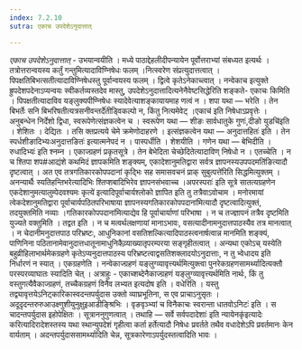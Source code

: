 ```yaml
---
index: 7.2.10
sutra: एकाच उपदेशेऽनुदात्तात्

---
```

_एकाच उपदेशेऽनुदात्तात्_ - उभयान्वयीति । मध्ये पाठाद्देहलीदीपन्यायेन पूर्वोत्तराभ्यां संबध्यत इत्यर्थः । तत्रोत्तरान्वयस्य कर्तुं गन्तुमित्यादाविण्निषेधः फलम् ।नित्स्वरेण संप्रत्युदात्तत्वात् । पिपक्षतिबिभत्सतीत्यादाविण्निषेधस्तु पूर्वान्वयस्य फलम् । द्वित्वे कृतेऽनेकाच्त्वात् । नन्वेकाच इत्युक्ते ह्रुपदेशपदेनाऽप्यन्वयः स्वीकर्तव्यस्तदेव मास्तु, उपदेशेऽनुदात्तादित्यनेनैवेष्टसिद्धेरिति शङ्कते- एकाचः किमिति । पिपक्षतीत्यादाविव यङ्लुक्यपीण्निषेधः स्यादेवेत्याशङ्कायायमाह णत्वं न । शपा यथा —  भरेति । तेन बिभर्तेः सनि बिभरिषतीत्यत्रसनीवन्तर्दे॑तीड्विकल्पो न, किंतु नित्यमेवेट् ।एकाच॑ इति निषेधाऽप्रवृत्तेः । अनुबन्धेन निर्देशो द्विधा, स्वरूपेणेत्संज्ञकत्वेन च । स्वरूपेण यथा — शीङः सार्वधातुके गुणः॑,दीङो युडचि॑इति । शेशितः । देद्यितः । तसि क्तप्रत्यये चेमे क्रमेणोदाहरणे । इत्संज्ञकत्वेन यथा — अनुदात्तहितः॑ इति । तेन स्पर्धशीङादिभ्यःअनुदात्तङितः॑ इत्यात्मनेपदं न । पास्पर्धीति । शेशयीति । गणेन यथा —  बेभिदीति ।रुधादिभ्यः॑ इति श्नम्न । एकाज्ग्रहणं प्रकृतसूत्रे । तेन बेभेदिता चेच्छेदितेत्यादाविण् निषेधो न । एतच्चेति । न च श्तिपा शप#आद्यंशे कथमिदं ज्ञापकमिति शङ्क्यम्, एकादेशानुमतिद्वारा सर्वत्र ज्ञापनस्यउपपदमति॑ङित्यादौ दृष्टत्वात् । अत एव तत्रगतिकारकोपपदानां कृद्भिः सह समासवचनं प्राक् सुबुत्पत्ते॑रिति सिद्धमित्युक्तम् । अनन्यार्थैः स्यतिहन्तिभरेत्यादिभिः श्तिप्शबादिभिरेव ज्ञापनसंभवाच्च ।अपरस्पराः॑ इति सूत्रे सातत्यग्रहणेन एकदेशानुमत्यालुम्पेदवश्यमः कृत्ये॑ इत्यादिपूर्वाचार्यश्लोको ज्ञापित इति तु तत्रैवाऽवोचाम । मनोरमायां त्वेकदेशानुमतिद्वारा पूर्वाचार्यपठितपरिभाषाया ज्ञापनस्यगतिकारकोपपदाना॑मित्यादौ दृष्टत्वादित्युक्तं, तदयुक्तमिति नव्याः ।गतिकारकोपपदाना॑मित्याद्येव हि पूर्वाचार्याणां परिभाषा । न च तज्ज्ञापनं तत्रैव दृष्टमिति युज्यते वक्तुमिति । तद्वत इति । न च मत्वर्थलक्षणायां मानाऽभावः, वसत्यादीनामनुदात्तपाठस्यैव तत्र मानत्वात् । न चेदानीमनुदात्तपाठ परिभ्रष्टः, आधुनिकानां वसतिशल्कित्यादिपाठस्त्वनार्षत्वान्न मानमिति शङ्क्यं, पाणिनिना पठितानामेवानुदात्तधातूनामाधुनिकैव्र्याख्यातृपरम्परया सङ्गृहीतत्वात् । अन्यथा एकोऽच् यस्येति बहुव्रीहिलाभार्थमेकग्रहणे कृतेऽप्यनुदात्तपाठस्य परिभ्रष्टत्वाद्वसतिशक्लादयोऽनुदात्ताः, न तु भ्वेधादय इति निर्धारणं न स्यात् । एकग्रहणेति । नन्वेकाज्ग्रहणं यङ्लुग्व्यावृत्त्यर्थमित्युक्त्वा पुनरेकग्रहणसामर्थ्यादित्यक्तौ परस्परव्याघातः स्यादिति चेत् । अत्राहुः - एकाच्शब्देनैकाज्ग्रहणं यङ्लुग्व्यावृत्त्यर्थमिति नार्थः, किं तु वस्तुगत्यैवैकाज्ग्रहणं, तच्चैकग्रहणं विनैव लभ्यत इत्यदोष इति । वधेरिति । यस्तु तद्व्यावृत्तयेऽनिट्कारिकास्वदन्तपर्युदास उक्तो व्याघ्रभूतिना, स एव प्राचाऽनुसृतः ।अदूदृदन्तरुरुआउक्ष्णुशीयुनुक्षुइआडीङ्श्रिभिः । वृङवृञ्भ्यां च विनैकाचः स्वरान्ता धातवोऽनिटः॑ इति । स चादन्तपर्युदास इहोपेक्षितः । सूत्राननुगुणत्वात् । तथाहि  — सर्वे सर्वपदादेशाः॑ इति न्यायेनकृ॑इत्यादेः करित्यादिरादेशस्तस्य यथा स्थान्युपदेशं गृहीत्वा कर्ता हर्तेत्यादौ निषेधः प्रवर्तते तथैव वधादेशेऽपि प्रवर्तमानः केन वार्यताम्  । अदन्तपर्युदाससामर्थ्यादिति चेन्न, सूत्रकारेणाऽपर्युदस्तत्वादिति भावः ।